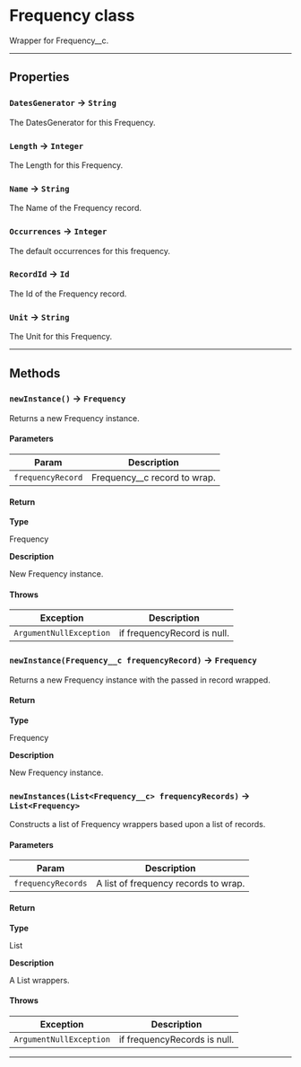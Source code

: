 # Frequency class

Wrapper for Frequency__c.

---
## Properties

### `DatesGenerator` → `String`

The DatesGenerator for this Frequency.

### `Length` → `Integer`

The Length for this Frequency.

### `Name` → `String`

The Name of the Frequency record.

### `Occurrences` → `Integer`

The default occurrences for this frequency.

### `RecordId` → `Id`

The Id of the Frequency record.

### `Unit` → `String`

The Unit for this Frequency.

---
## Methods
### `newInstance()` → `Frequency`

Returns a new Frequency instance.

#### Parameters
|Param|Description|
|-----|-----------|
|`frequencyRecord` |  Frequency__c record to wrap. |

#### Return

**Type**

Frequency

**Description**

New Frequency instance.

#### Throws
|Exception|Description|
|---------|-----------|
|`ArgumentNullException` |  if frequencyRecord is null. |

### `newInstance(Frequency__c frequencyRecord)` → `Frequency`

Returns a new Frequency instance with the passed in record wrapped.

#### Return

**Type**

Frequency

**Description**

New Frequency instance.

### `newInstances(List<Frequency__c> frequencyRecords)` → `List<Frequency>`

Constructs a list of Frequency wrappers based upon a list of records.

#### Parameters
|Param|Description|
|-----|-----------|
|`frequencyRecords` |  A list of frequency records to wrap. |

#### Return

**Type**

List<Frequency>

**Description**

A List<Frequency> wrappers.

#### Throws
|Exception|Description|
|---------|-----------|
|`ArgumentNullException` |  if frequencyRecords is null. |

---
